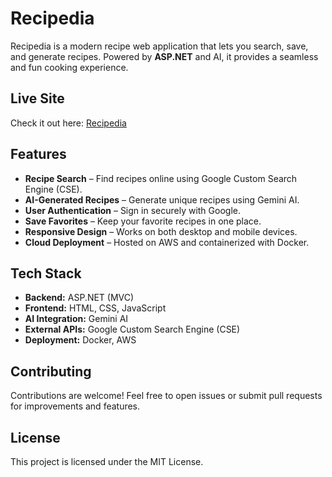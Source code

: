 # Recipedia

Recipedia is a modern recipe web application that lets you search, save, and generate recipes. Powered by **ASP.NET** and AI, it provides a seamless and fun cooking experience.

## Live Site

Check it out here: [Recipedia](recipedia.cc)  

## Features

- **Recipe Search** – Find recipes online using Google Custom Search Engine (CSE).  
- **AI-Generated Recipes** – Generate unique recipes using Gemini AI.  
- **User Authentication** – Sign in securely with Google.  
- **Save Favorites** – Keep your favorite recipes in one place.  
- **Responsive Design** – Works on both desktop and mobile devices.  
- **Cloud Deployment** – Hosted on AWS and containerized with Docker.  

## Tech Stack

- **Backend:** ASP.NET (MVC)  
- **Frontend:** HTML, CSS, JavaScript  
- **AI Integration:** Gemini AI  
- **External APIs:** Google Custom Search Engine (CSE)  
- **Deployment:** Docker, AWS  

## Contributing

Contributions are welcome! Feel free to open issues or submit pull requests for improvements and features.  

## License

This project is licensed under the MIT License.  
